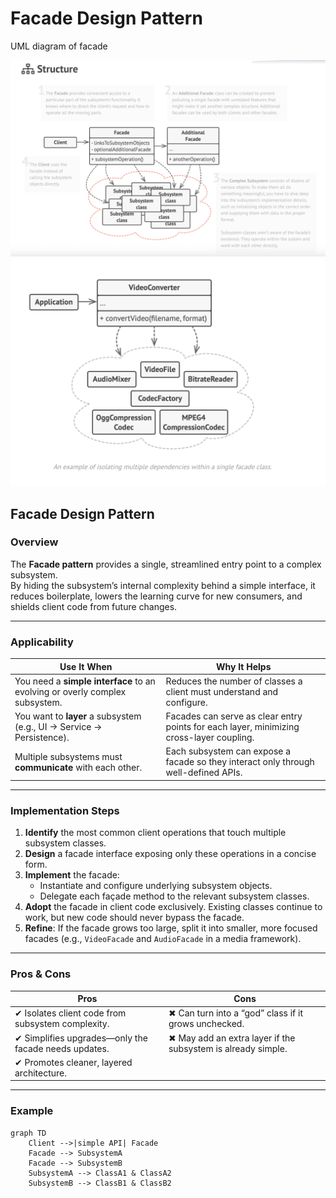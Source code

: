 # Facade Design Pattern

UML diagram of facade

![Schema UML diagram of facade design pattern](facade-1.png)
![Design of Navigation App using facade design pattern](facade-2.png)

## Facade Design Pattern

### Overview
The **Facade pattern** provides a single, streamlined entry point to a complex subsystem.  
By hiding the subsystem’s internal complexity behind a simple interface, it reduces
boilerplate, lowers the learning curve for new consumers, and shields client code
from future changes.

---

### Applicability
| Use It When | Why It Helps |
|-------------|-------------|
| You need a **simple interface** to an evolving or overly complex subsystem. | Reduces the number of classes a client must understand and configure. |
| You want to **layer** a subsystem (e.g., UI → Service → Persistence). | Facades can serve as clear entry points for each layer, minimizing cross-layer coupling. |
| Multiple subsystems must **communicate** with each other. | Each subsystem can expose a facade so they interact only through well-defined APIs. |

---

### Implementation Steps
1. **Identify** the most common client operations that touch multiple subsystem classes.
2. **Design** a facade interface exposing only these operations in a concise form.
3. **Implement** the facade:
    * Instantiate and configure underlying subsystem objects.
    * Delegate each façade method to the relevant subsystem classes.
4. **Adopt** the facade in client code exclusively. Existing classes continue to work, but new code should never bypass the facade.
5. **Refine**: If the facade grows too large, split it into smaller, more focused facades (e.g., `VideoFacade` and `AudioFacade` in a media framework).

---

### Pros & Cons
| Pros | Cons |
|------|------|
| ✔ Isolates client code from subsystem complexity. | ✖ Can turn into a “god” class if it grows unchecked. |
| ✔ Simplifies upgrades—only the facade needs updates. | ✖ May add an extra layer if the subsystem is already simple. |
| ✔ Promotes cleaner, layered architecture. | |

---

### Example
```mermaid
graph TD
    Client -->|simple API| Facade
    Facade --> SubsystemA
    Facade --> SubsystemB
    SubsystemA --> ClassA1 & ClassA2
    SubsystemB --> ClassB1 & ClassB2
